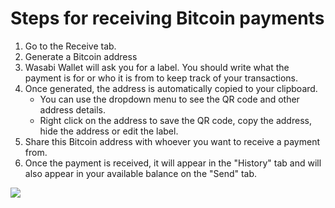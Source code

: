 # Steps for receiving Bitcoin payments

1. Go to the Receive tab.
2. Generate a Bitcoin address
3. Wasabi Wallet will ask you for a label. You should write what the payment is for or who it is from to keep track of your transactions.
4. Once generated, the address is automatically copied to your clipboard.
   * You can use the dropdown menu to see the QR code and other address details.
   * Right click on the address to save the QR code, copy the address, hide the address or edit the label.
5. Share this Bitcoin address with whoever you want to receive a payment from.
6. Once the payment is received, it will appear in the "History" tab and will also appear in your available balance on the "Send" tab.

![](<../.gitbook/assets/Wasabi receive.gif>)
